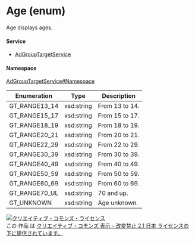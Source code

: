 

# Age (enum)

Age displays ages.

#### Service

+ [AdGroupTargetService](../../services/AdGroupTargetService.md)

#### Namespace

[AdGroupTargetService#Namespace](../../services/AdGroupTargetService.md#namespace)

| Enumeration  |       Type       |          Description          |
| ------------ | ---------------- | ----------------------------- |
| GT_RANGE13_14 | xsd:string | From 13 to 14. |
| GT_RANGE15_17 | xsd:string | From 15 to 17. |
| GT_RANGE18_19 | xsd:string | From 18 to 19. |
| GT_RANGE20_21 | xsd:string | From 20 to 21. |
| GT_RANGE22_29 | xsd:string | From 22 to 29. |
| GT_RANGE30_39 | xsd:string | From 30 to 39. |
| GT_RANGE40_49 | xsd:string | From 40 to 49. |
| GT_RANGE50_59 | xsd:string | From 50 to 59. |
| GT_RANGE60_69 | xsd:string | From 60 to 69. |
| GT_RANGE70_UL | xsd:string | 70 and up. |
| GT_UNKNOWN | xsd:string | Age unknown. |

<a rel="license" href="http://creativecommons.org/licenses/by-nd/2.1/jp/"><img alt="クリエイティブ・コモンズ・ライセンス" style="border-width:0" src="https://i.creativecommons.org/l/by-nd/2.1/jp/88x31.png" /></a><br />この 作品 は <a rel="license" href="http://creativecommons.org/licenses/by-nd/2.1/jp/">クリエイティブ・コモンズ 表示 - 改変禁止 2.1 日本 ライセンスの下に提供されています。</a>
